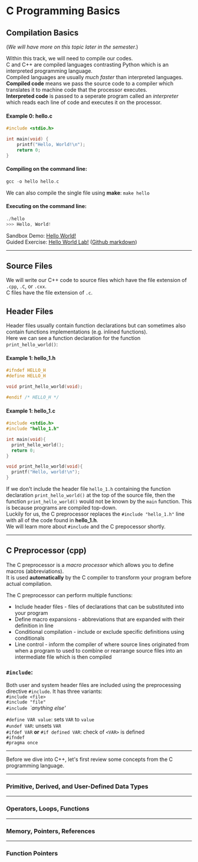 # C Programming Basics

## Compilation Basics
(*We will have more on this topic later in the semester.*)  

Within this track, we will need to compile our codes.  
C and C++ are compiled languages contrasting Python which is an interpreted programming language.  
Compiled languages are usually *much faster* than interpreted languages.  
**Compiled code** means we pass the source code to a compiler which translates it to machine code that the processor executes.  
**Interpreted code** is passed to a seperate program called an *interpreter* which reads each line of code and executes it on the processor.  

#### Example 0: hello.c
```C
#include <stdio.h>

int main(void) {
    printf("Hello, World!\n");
    return 0;
}
```  
#### Compiling on the command line:  
```C
gcc -o hello hello.c
```
We can also compile the single file using **make**: `make hello`

#### Executing on the command line:
```C
./hello
>>> Hello, World!
```

Sandbox Demo: [Hello World!](https://bit.ly/2Oq5iV8)  
Guided Exercise: [Hello World Lab!](https://lab.cs50.io/ackirby88/CS107/master/labs/helloworld/)
([Github markdown](https://github.com/ackirby88/CS107/blob/master/labs/helloworld/README.md))

---
## Source Files
We will write our C++ code to source files which have the file extension of `.cpp`, `.C`, or `.cxx`.  
C files have the file extension of `.c`.

## Header Files
Header files usually contain function declarations but can sometimes also contain functions implementations (e.g. inlined functions).  
Here we can see a function declaration for the function `print_hello_world()`:
#### Example 1: hello_1.h
```C
#ifndef HELLO_H
#define HELLO_H

void print_hello_world(void);

#endif /* HELLO_H */

```
#### Example 1: hello_1.c
```C
#include <stdio.h>
#include "hello_1.h"

int main(void){
  print_hello_world();
  return 0;
}

void print_hello_world(void){
  printf("Hello, world!\n");
}
```  
If we don't include the header file `hello_1.h` containing the function declaration `print_hello_world()` at the top of the source file, then the function `print_hello_world()` would not be known by the `main` function. This is because programs are compiled top-down.  
Luckily for us, the C preprocessor replaces the `#include "hello_1.h"` line with all of the code found in **hello_1.h**.  
We will learn more about `#include` and the C prepocessor shortly.

---
## C Preprocessor (cpp)
The C preprocessor is a *macro processor* which allows you to define macros (abbreviations).  
It is used **automatically** by the C compiler to transform your program before actual compilation.  

The C preprocessor can perform multiple functions:
- Include header files - files of declarations that can be substituted into your program
- Define macro expansions - abbreviations that are expanded with their definition in line
- Conditional compilation - include or exclude specific definitions using conditionals
- Line control - inform the compiler of where source lines originated from when a program to used to combine or rearrange source files into an intermediate file which is then compiled


### `#include`:  
Both user and system header files are included using the preprocessing directive `#include`. It has three variants:  
`#include <file>`  
`#include "file"`  
`#include `*`anything else'*  

`#define VAR value`: sets `VAR` to `value`  
`#undef VAR`: unsets `VAR`  
`#ifdef VAR` **or** `#if defined VAR`: check of `<VAR>` is defined  
`#ifndef`  
`#pragma once`  

---
Before we dive into C++, let's first review some concepts from the C programming language.

---
### Primitive, Derived, and User-Defined Data Types

---
### Operators, Loops, Functions

---
### Memory, Pointers, References 

---
### Function Pointers
